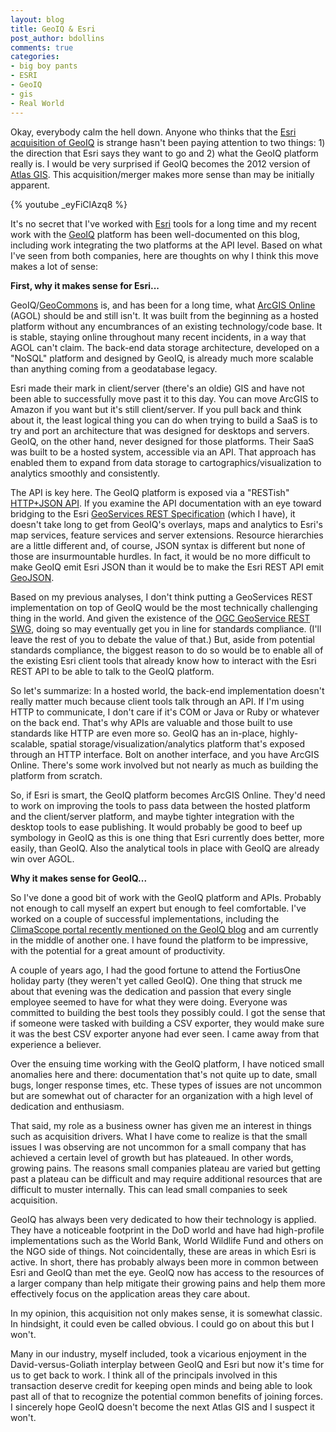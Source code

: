 ```yaml
---
layout: blog
title: GeoIQ & Esri
post_author: bdollins
comments: true
categories:
- big boy pants
- ESRI
- GeoIQ
- gis
- Real World
---
```


Okay, everybody calm the hell down. Anyone who thinks that the <a href="http://blog.geoiq.com/2012/07/10/building-from-the-inside/" target="_blank">Esri acquisition of GeoIQ</a> is strange hasn't been paying attention to two things: 1) the direction that Esri says they want to go and 2) what the GeoIQ platform really is. I would be very surprised if GeoIQ becomes the 2012 version of <a href="http://www.thefreelibrary.com/ESRI+Acquires+Atlas+GIS+and+Atlas+SDK+--+Claritas+and+ESRI+Announce...-a018336428" target="_blank">Atlas GIS</a>. This acquisition/merger makes more sense than may be initially apparent.

{% youtube _eyFiClAzq8 %}

It's no secret that I've worked with <a href="http://www.esri.com" target="_blank">Esri</a> tools for a long time and my recent work with the <a href="http://www.geoiq.com" target="_blank">GeoIQ</a> platform has been well-documented on this blog, including work integrating the two platforms at the API level. Based on what I've seen from both companies, here are thoughts on why I think this move makes a lot of sense:  <!--more-->

<strong>First, why it makes sense for Esri...</strong>

GeoIQ/<a href="http://www.geocommons.com" target="_blank">GeoCommons</a> is, and has been for a long time, what <a href="http://www.arcgis.com/home/" target="_blank">ArcGIS Online</a> (AGOL) should be and still isn't. It was built from the beginning as a hosted platform without any encumbrances of an existing technology/code base. It is stable, staying online throughout many recent incidents, in a way that AGOL can't claim. The back-end data storage architecture, developed on a "NoSQL" platform and designed by GeoIQ, is already much more scalable than anything coming from a geodatabase legacy.

Esri made their mark in client/server (there's an oldie) GIS and have not been able to successfully move past it to this day. You can move ArcGIS to Amazon if you want but it's still client/server. If you pull back and think about it, the least logical thing you can do when trying to build a SaaS is to try and port an architecture that was designed for desktops and servers. GeoIQ, on the other hand, never designed for those platforms. Their SaaS was built to be a hosted system, accessible via an API. That approach has enabled them to expand from data storage to cartographics/visualization to analytics smoothly and consistently.

The API is key here. The GeoIQ platform is exposed via a "RESTish" <a href="http://developer.geoiq.com/api/rest-api/" target="_blank">HTTP+JSON API</a>. If you examine the API documentation with an eye toward bridging to the Esri <a href="http://www.esri.com/news/releases/10_3qtr/geoservices-rest.html" target="_blank">GeoServices REST Specification</a> (which I have), it doesn't take long to get from GeoIQ's overlays, maps and analytics to Esri's map services, feature services and server extensions. Resource hierarchies are a little different and, of course, JSON syntax is different but none of those are insurmountable hurdles. In fact, it would be no more difficult to make GeoIQ emit Esri JSON than it would be to make the Esri REST API emit <a href="http://www.geojson.org" target="_blank">GeoJSON</a>.

Based on my previous analyses, I don't think putting a GeoServices REST implementation on top of GeoIQ would be the most technically challenging thing in the world. And given the existence of the <a href="http://www.opengeospatial.org/projects/groups/gservrestswg" target="_blank">OGC GeoService REST SWG</a>, doing so may eventually get you in line for standards compliance. (I'll leave the rest of you to debate the value of that.) But, aside from potential standards compliance, the biggest reason to do so would be to enable all of the existing Esri client tools that already know how to interact with the Esri REST API to be able to talk to the GeoIQ platform.

So let's summarize: In a hosted world, the back-end implementation doesn't really matter much because client tools talk through an API. If I'm using HTTP to communicate, I don't care if it's COM or Java or Ruby or whatever on the back end. That's why APIs are valuable and those built to use standards like HTTP are even more so. GeoIQ has an in-place, highly-scalable, spatial storage/visualization/analytics platform that's exposed through an HTTP interface. Bolt on another interface, and you have ArcGIS Online. There's some work involved but not nearly as much as building the platform from scratch.

So, if Esri is smart, the GeoIQ platform becomes ArcGIS Online. They'd need to work on improving the tools to pass data between the hosted platform and the client/server platform, and maybe tighter integration with the desktop tools to ease publishing. It would probably be good to beef up symbology in GeoIQ as this is one thing that Esri currently does better, more easily, than GeoIQ. Also the analytical tools in place with GeoIQ are already win over AGOL.

<strong>Why it makes sense for GeoIQ...</strong>

So I've done a good bit of work with the GeoIQ platform and APIs. Probably not enough to call myself an expert but enough to feel comfortable. I've worked on a couple of successful implementations, including the <a href="http://blog.geoiq.com/2012/04/27/visualizing-our-changing-climate-with-climascope/" target="_blank">ClimaScope portal recently mentioned on the GeoIQ blog</a> and am currently in the middle of another one. I have found the platform to be impressive, with the potential for a great amount of productivity.

A couple of years ago, I had the good fortune to attend the FortiusOne holiday party (they weren't yet called GeoIQ). One thing that struck me about that evening was the dedication and passion that every single employee seemed to have for what they were doing. Everyone was committed to building the best tools they possibly could. I got the sense that if someone were tasked with building a CSV exporter, they would make sure it was the best CSV exporter anyone had ever seen. I came away from that experience a believer.

Over the ensuing time working with the GeoIQ platform, I have noticed small anomalies here and there: documentation that's not quite up to date, small bugs, longer response times, etc. These types of issues are not uncommon but are somewhat out of character for an organization with a high level of dedication and enthusiasm.

That said, my role as a business owner has given me an interest in things such as acquisition drivers. What I have come to realize is that the small issues I was observing are not uncommon for a small company that has achieved a certain level of growth but has plateaued. In other words, growing pains. The reasons small companies plateau are varied but getting past a plateau can be difficult and may require additional resources that are difficult to muster internally. This can lead small companies to seek acquisition.

GeoIQ has always been very dedicated to how their technology is applied. They have a noticeable footprint in the DoD world and have had high-profile implementations such as the World Bank, World Wildlife Fund and others on the NGO side of things. Not coincidentally, these are areas in which Esri is active. In short, there has probably always been more in common between Esri and GeoIQ than met the eye. GeoIQ now has access to the resources of a larger company than help mitigate their growing pains and help them more effectively focus on the application areas they care about.

In my opinion, this acquisition not only makes sense, it is somewhat classic. In hindsight, it could even be called obvious. I could go on about this but I won't.

Many in our industry, myself included, took a vicarious enjoyment in the David-versus-Goliath interplay between GeoIQ and Esri but now it's time for us to get back to work. I think all of the principals involved in this transaction deserve credit for keeping open minds and being able to look past all of that to recognize the potential common benefits of joining forces. I sincerely hope GeoIQ doesn't become the next Atlas GIS and I suspect it won't.